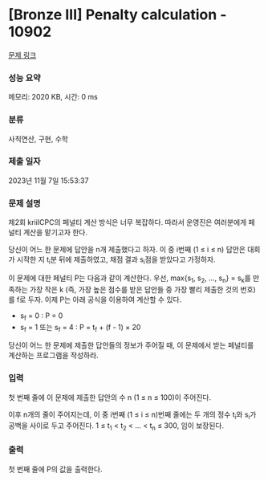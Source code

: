 # [Bronze III] Penalty calculation - 10902 

[문제 링크](https://www.acmicpc.net/problem/10902) 

### 성능 요약

메모리: 2020 KB, 시간: 0 ms

### 분류

사칙연산, 구현, 수학

### 제출 일자

2023년 11월 7일 15:53:37

### 문제 설명

<p>제2회 kriiICPC의 페널티 계산 방식은 너무 복잡하다. 따라서 운영진은 여러분에게 페널티 계산을 맡기고자 한다.</p>

<p>당신이 어느 한 문제에 답안을 n개 제출했다고 하자. 이 중 i번째 (1 ≤ i ≤ n) 답안은 대회가 시작한 지 t<sub>i</sub>분 뒤에 제출하였고, 채점 결과 s<sub>i</sub>점을 받았다고 가정하자.</p>

<p>이 문제에 대한 페널티 P는 다음과 같이 계산한다. 우선, max{s<sub>1</sub>, s<sub>2</sub>, ..., s<sub>n</sub>} = s<sub>k</sub>를 만족하는 가장 작은 k (즉, 가장 높은 점수를 받은 답안들 중 가장 빨리 제출한 것의 번호)를 f로 두자. 이제 P는 아래 공식을 이용하여 계산할 수 있다.</p>

<ul>
	<li>s<sub>f</sub> = 0 : P = 0</li>
	<li>s<sub>f</sub> = 1 또는 s<sub>f</sub> = 4 : P = t<sub>f</sub> + (f - 1) × 20</li>
</ul>

<p>당신이 어느 한 문제에 제출한 답안들의 정보가 주어질 때, 이 문제에서 받는 페널티를 계산하는 프로그램을 작성하라.</p>

### 입력 

 <p>첫 번째 줄에 이 문제에 제출한 답안의 수 n (1 ≤ n ≤ 100)이 주어진다.</p>

<p>이후 n개의 줄이 주어지는데, 이 중 i번째 (1 ≤ i ≤ n)번째 줄에는 두 개의 정수 t<sub>i</sub>와 s<sub>i</sub>가 공백을 사이로 두고 주어진다. 1 ≤ t<sub>1</sub> < t<sub>2</sub> < ... < t<sub>n</sub> ≤ 300, 임이 보장된다.</p>

### 출력 

 <p>첫 번째 줄에 P의 값을 출력한다.</p>

